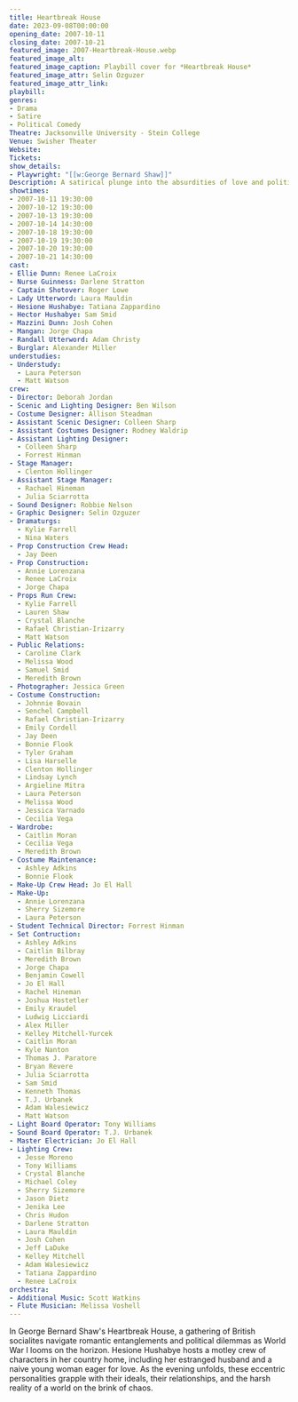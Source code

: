 ```yaml
---
title: Heartbreak House
date: 2023-09-08T00:00:00
opening_date: 2007-10-11
closing_date: 2007-10-21
featured_image: 2007-Heartbreak-House.webp
featured_image_alt: 
featured_image_caption: Playbill cover for *Heartbreak House*
featured_image_attr: Selin Ozguzer
featured_image_attr_link: 
playbill:
genres:
- Drama
- Satire
- Political Comedy
Theatre: Jacksonville University - Stein College
Venue: Swisher Theater
Website: 
Tickets: 
show_details: 
- Playwright: "[[w:George Bernard Shaw]]"
Description: A satirical plunge into the absurdities of love and politics, set against the backdrop of impending doom.
showtimes:
- 2007-10-11 19:30:00
- 2007-10-12 19:30:00
- 2007-10-13 19:30:00
- 2007-10-14 14:30:00
- 2007-10-18 19:30:00
- 2007-10-19 19:30:00
- 2007-10-20 19:30:00
- 2007-10-21 14:30:00
cast:
- Ellie Dunn: Renee LaCroix
- Nurse Guinness: Darlene Stratton
- Captain Shotover: Roger Lowe
- Lady Utterword: Laura Mauldin
- Hesione Hushabye: Tatiana Zappardino
- Hector Hushabye: Sam Smid
- Mazzini Dunn: Josh Cohen
- Mangan: Jorge Chapa
- Randall Utterword: Adam Christy
- Burglar: Alexander Miller
understudies:
- Understudy: 
  - Laura Peterson
  - Matt Watson
crew:
- Director: Deborah Jordan
- Scenic and Lighting Designer: Ben Wilson
- Costume Designer: Allison Steadman
- Assistant Scenic Designer: Colleen Sharp
- Assistant Costumes Designer: Rodney Waldrip
- Assistant Lighting Designer: 
  - Colleen Sharp
  - Forrest Hinman
- Stage Manager: 
  - Clenton Hollinger
- Assistant Stage Manager:
  - Rachael Hineman
  - Julia Sciarrotta
- Sound Designer: Robbie Nelson
- Graphic Designer: Selin Ozguzer
- Dramaturgs: 
  - Kylie Farrell
  - Nina Waters
- Prop Construction Crew Head: 
  - Jay Deen 
- Prop Construction: 
  - Annie Lorenzana
  - Renee LaCroix
  - Jorge Chapa
- Props Run Crew:
  - Kylie Farrell
  - Lauren Shaw
  - Crystal Blanche
  - Rafael Christian-Irizarry
  - Matt Watson
- Public Relations:
  - Caroline Clark
  - Melissa Wood
  - Samuel Smid
  - Meredith Brown
- Photographer: Jessica Green
- Costume Construction:
  - Johnnie Bovain
  - Senchel Campbell
  - Rafael Christian-Irizarry
  - Emily Cordell
  - Jay Deen
  - Bonnie Flook
  - Tyler Graham
  - Lisa Harselle
  - Clenton Hollinger
  - Lindsay Lynch
  - Argieline Mitra
  - Laura Peterson
  - Melissa Wood
  - Jessica Varnado
  - Cecilia Vega
- Wardrobe:
  - Caitlin Moran
  - Cecilia Vega
  - Meredith Brown
- Costume Maintenance:
  - Ashley Adkins
  - Bonnie Flook
- Make-Up Crew Head: Jo El Hall
- Make-Up:
  - Annie Lorenzana
  - Sherry Sizemore
  - Laura Peterson
- Student Technical Director: Forrest Hinman
- Set Contruction:
  - Ashley Adkins
  - Caitlin Bilbray
  - Meredith Brown
  - Jorge Chapa
  - Benjamin Cowell
  - Jo El Hall
  - Rachel Hineman
  - Joshua Hostetler
  - Emily Kraudel
  - Ludwig Licciardi
  - Alex Miller
  - Kelley Mitchell-Yurcek
  - Caitlin Moran
  - Kyle Nanton
  - Thomas J. Paratore
  - Bryan Revere
  - Julia Sciarrotta
  - Sam Smid
  - Kenneth Thomas
  - T.J. Urbanek
  - Adam Walesiewicz
  - Matt Watson
- Light Board Operator: Tony Williams
- Sound Board Operator: T.J. Urbanek
- Master Electrician: Jo El Hall
- Lighting Crew: 
  - Jesse Moreno
  - Tony Williams
  - Crystal Blanche
  - Michael Coley
  - Sherry Sizemore
  - Jason Dietz
  - Jenika Lee
  - Chris Hudon
  - Darlene Stratton
  - Laura Mauldin
  - Josh Cohen
  - Jeff LaDuke
  - Kelley Mitchell
  - Adam Walesiewicz
  - Tatiana Zappardino
  - Renee LaCroix
orchestra:
- Additional Music: Scott Watkins
- Flute Musician: Melissa Voshell
---
```

In George Bernard Shaw's Heartbreak House, a gathering of British socialites navigate romantic entanglements and political dilemmas as World War I looms on the horizon. Hesione Hushabye hosts a motley crew of characters in her country home, including her estranged husband and a naive young woman eager for love. As the evening unfolds, these eccentric personalities grapple with their ideals, their relationships, and the harsh reality of a world on the brink of chaos.